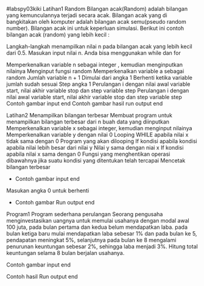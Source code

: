 #labspy03kiki
Latihan1
Random
Bilangan acak(Random) adalah bilangan yang kemunculannya terjadi secara acak.
Bilangan acak yang di bangkitakan oleh komputer adalah bilangan acak semu(pseudo random number). Bilangan acak ini untuk keperluan simulasi. Berikut ini contoh bilangan acak (random) yang lebih kecil :

Langkah-langkah menampilkan nilai n pada bilangan acak yang lebih kecil dari 0.5.
Masukan input nilai n. Anda bisa menggunakan while dan for

Memperkenalkan variable n sebagai integer , kemudian menginputkan nilainya
Menginput fungsi random
Memperkenalkan variable a sebagai random
Jumlah variable n + 1
Dimulai dari angka 1
Berhenti ketika variable jumlah sudah sesuai
Step angka 1
Perulangan i dengan nilai awal variable start, nilai akhir variable stop dan step variable step
Perulangan i dengan nilai awal variable start, nilai akhir variable stop dan step variable step
Contoh gambar input end
Contoh gambar hasil run
output end

Latihan2
Menampilkan bilangan terbesar
Membuat program untuk menampilkan bilangan terbesar dari n buah data yang diinputkan
Memperkenalkan variable x sebagai integer, kemudian menginput nilainya
Memperkenalkan variable y dengan nilai 0
Looping WHILE apabila nilai x tidak sama dengan 0
Program yang akan dilooping
If kondisi apabila kondisi apabila nilai lebih besar dari nilai y
Nilai y sama dengan niai x
If kondisi apabila nilai x sama dengan 0
Fungsi yang menghentikan operasi dibawahnya jika suatu kondisi yang ditentukan telah tercapai
Mencetak bilangan terbesar
* Contoh gambar
input end

Masukan angka 0 untuk berhenti
* Contoh gambar Run
output end

Program1
Program sederhana perulangan
 Seorang pengusaha menginvestasikan uangnya untuk memulai usahanya dengan
modal awal 100 juta, pada bulan pertama dan kedua belum mendapatkan laba. pada bulan ketiga baru mulai mendapatkan laba sebesar 1% dan pada bulan ke 5, pendapatan meningkat 5%, selanjutnya pada bulan ke 8 mengalami penurunan keuntungan sebesar 2%, sehingga laba menjadi 3%. Hitung total keuntungan selama 8 bulan berjalan usahanya.

Contoh gambar
input end

Contoh hasil Run
output end
